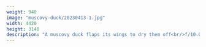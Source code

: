 ```yaml
---
weight: 940
image: "muscovy-duck/20230413-1.jpg"
width: 4420
height: 3140
description: "A muscovy duck flaps its wings to dry them off<br/>f/10.0, 1/320, 300.0 mm, iso400"
---
```


